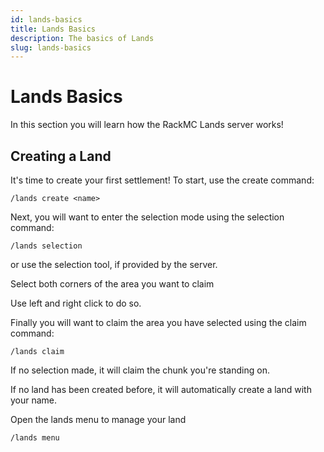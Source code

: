 ```yaml
---
id: lands-basics
title: Lands Basics
description: The basics of Lands
slug: lands-basics
---
```


# Lands Basics
In this section you will learn how the RackMC Lands server works! 

## Creating a Land
It's time to create your first settlement! To start, use the create command:

`/lands create <name>`


Next, you will want to enter the selection mode using the selection command:

`/lands selection` 

or use the selection tool, if provided by the server.

Select both corners of the area you want to claim

Use left and right click to do so.


Finally you will want to claim the area you have selected using the claim command:

`/lands claim`

If no selection made, it will claim the chunk you're standing on.

If no land has been created before, it will automatically create a land with your name.


Open the lands menu to manage your land

`/lands menu`
